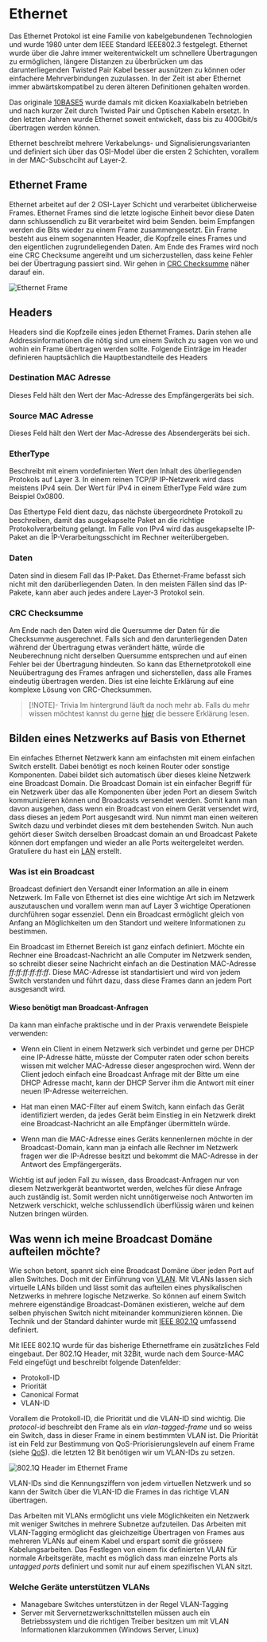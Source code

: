 # Ethernet

Das Ethernet Protokol ist eine Familie von kabelgebundenen Technologien und wurde 1980 unter dem IEEE Standard IEEE802.3 festgelegt. Ethernet wurde über die Jahre immer weiterentwickelt um schnellere Übertragungen zu ermöglichen, längere Distanzen zu überbrücken um das darunterliegenden Twisted Pair Kabel besser ausnützen zu können oder einfachere Mehrverbindungen zuzulassen. In der Zeit ist aber Ethernet immer abwärtskompatibel zu deren älteren Definitionen gehalten worden.

Das originale [10BASE5](https://en.wikipedia.org/wiki/10BASE5) wurde damals mit dicken Koaxialkabeln betrieben und nach kurzer Zeit durch Twisted Pair und Optischen Kabeln ersetzt. In den letzten Jahren wurde Ethernet soweit entwickelt, dass bis zu 400Gbit/s übertragen werden können.

Ethernet beschreibt mehrere Verkabelungs- und Signalisierungsvarianten und definiert sich über das OSI-Model über die ersten 2 Schichten, vorallem in der MAC-Subschciht auf Layer-2.

## Ethernet Frame

Ethernet arbeitet auf der 2 OSI-Layer Schicht und verarbeitet üblicherweise Frames. Ethernet Frames sind die letzte logische Einheit bevor diese Daten dann schlussendlich zu Bit verarbeitet wird beim Senden. beim Empfangen werden die Bits wieder zu einem Frame zusammengesetzt. Ein Frame besteht aus einem sogenannten Header, die Kopfzeile eines Frames und den eigentlichen zugrundeliegenden Daten. Am Ende des Frames wird noch eine CRC Checksume angereiht und um sicherzustellen, dass keine Fehler bei der Übertragung passiert sind. Wir gehen in [CRC Checksumme](#crc-checksumme) näher darauf ein.

![Ethernet Frame](https://upload.wikimedia.org/wikipedia/commons/thumb/1/13/Ethernet_Type_II_Frame_format.svg/700px-Ethernet_Type_II_Frame_format.svg.png)

## Headers

Headers sind die Kopfzeile eines jeden Ethernet Frames. Darin stehen alle Addressinformationen die nötig sind um einem Switch zu sagen von wo und wohin ein Frame übertragen werden sollte. Folgende Einträge im Header definieren hauptsächlich die Hauptbestandteile des Headers

### Destination MAC Adresse

Dieses Feld hält den Wert der Mac-Adresse des Empfängergeräts bei sich.

### Source MAC Adresse

Dieses Feld hält den Wert der Mac-Adresse des Absendergeräts bei sich.

### EtherType

Beschreibt mit einem vordefinierten Wert den Inhalt des überliegenden Protokols auf Layer 3. In einem reinen TCP/IP IP-Netzwerk wird dass meistens IPv4 sein. Der Wert für IPv4 in einem EtherType Feld wäre zum Beispiel 0x0800.

Das Ethertype Feld dient dazu, das nächste übergeordnete Protokoll zu beschreiben, damit das ausgekapselte Paket an die richtige Protokolverarbeitung gelangt. Im Falle von IPv4 wird das ausgekapselte IP-Paket an die ÎP-Verarbeitungsschicht im Rechner weiterübergeben.

### Daten

Daten sind in diesem Fall das IP-Paket. Das Ethernet-Frame befasst sich nicht mit den darüberliegenden Daten. In den meisten Fällen sind das IP-Pakete, kann aber auch jedes andere Layer-3 Protokol sein.

### CRC Checksumme

Am Ende nach den Daten wird die Quersumme der Daten für die Checksumme ausgerechnet. Falls sich and den darunterliegenden Daten während der Übertragung etwas verändert hätte, würde die Neuberechnung nicht derselben Quersumme entsprechen und auf einen Fehler bei der Übertragung hindeuten. So kann das Ethernetprotokoll eine Neuübertragung des Frames anfragen und sicherstellen, dass alle Frames eindeutig übertragen werden. Dies ist eine leichte Erklärung auf eine komplexe Lösung von CRC-Checksummen.

> [!NOTE]- Trivia
> Im hintergrund läuft da noch mehr ab. Falls du mehr wissen möchtest kannst du gerne [hier](https://de.wikipedia.org/wiki/Zyklische_Redundanzpr%C3%BCfung) die bessere Erklärung lesen.

## Bilden eines Netzwerks auf Basis von Ethernet

Ein einfaches Ethernet Netzwerk kann am einfachsten mit einem einfachen Switch erstellt. Dabei benötigt es noch keinen Router oder sonstige Komponenten. Dabei bildet sich automatisch über dieses kleine Netzwerk eine Broadcast Domain. Die Broadcast Domain ist ein einfacher Begriff für ein Netzwerk über das alle Komponenten über jeden Port an diesem Switch kommunizieren können und Broadcasts versendet werden. Somit kann man davon ausgehen, dass wenn ein Broadcast von einem Gerät versendet wird, dass dieses an jedem Port ausgesandt wird. Nun nimmt man einen weiteren Switch dazu und verbindet dieses mit dem bestehenden Switch. Nun auch gehört dieser Switch derselben Broadcast domain an und Broadcast Pakete können dort empfangen und wieder an alle Ports weitergeleitet werden. Gratuliere du hast ein [LAN](https://de.wikipedia.org/wiki/Local_Area_Network) erstellt.

### Was ist ein Broadcast

Broadcast definiert den Versandt einer Information an alle in einem Netzwerk. Im Falle von Ethernet ist dies eine wichtige Art sich im Netzwerk auszutauschen und vorallem wenn man auf Layer 3 wichtige Operationen durchführen sogar essenziel. Denn ein Broadcast ermöglicht gleich von Anfang an Möglichkeiten um den Standort und weitere Informationen zu bestimmen.

Ein Broadcast im Ethernet Bereich ist ganz einfach definiert. Möchte ein Rechner eine Broadcast-Nachricht an alle Computer im Netzwerk senden, so schreibt dieser seine Nachricht einfach an die Destination MAC-Adresse _ff:ff:ff:ff:ff:ff_. Diese MAC-Adresse ist standartisiert und wird von jedem Switch verstanden und führt dazu, dass diese Frames dann an jedem Port ausgesandt wird.

#### Wieso benötigt man Broadcast-Anfragen

Da kann man einfache praktische und in der Praxis verwendete Beispiele verwenden:

- Wenn ein Client in einem Netzwerk sich verbindet und gerne per DHCP eine IP-Adresse hätte, müsste der Computer raten oder schon bereits wissen mit welcher MAC-Adresse dieser angesprochen wird. Wenn der Client jedoch einfach eine Broadcast Anfrage mit der Bitte um eine DHCP Adresse macht, kann der DHCP Server ihm die Antwort mit einer neuen IP-Adresse weiterreichen.

- Hat man einen MAC-Filter auf einem Switch, kann einfach das Gerät identifiziert werden, da jedes Gerät beim Einstieg in ein Netzwerk direkt eine Broadcast-Nachricht an alle Empfänger übermitteln würde.

- Wenn man die MAC-Adresse eines Geräts kennenlernen möchte in der Broadcast-Domain, kann man ja einfach alle Rechner im Netzwerk fragen wer die IP-Adresse besitzt und bekommt die MAC-Adresse in der Antwort des Empfängergeräts.

Wichtig ist auf jeden Fall zu wissen, dass Broadcast-Anfragen nur von diesem Netzwerkgerät beantwortet werden, welches für diese Anfrage auch zuständig ist. Somit werden nicht unnötigerweise noch Antworten im Netzwerk verschickt, welche schlussendlich überflüssig wären und keinen Nutzen bringen würden.

## Was wenn ich meine Broadcast Domäne aufteilen möchte?

Wie schon betont, spannt sich eine Broadcast Domäne über jeden Port auf allen Switches. Doch mit der Einführung von [VLAN](https://www.ionos.de/digitalguide/server/knowhow/vlan-grundlagen/). Mit VLANs lassen sich virtuelle LANs bilden und lässt somit das aufteilen eines physikalischen Netzwerks in mehrere logische Netzwerke. So können auf einem Switch mehrere eigenständige Broadcast-Domänen existieren, welche auf dem selben phyischen Switch nicht miteinander kommunizieren können. Die Technik und der Standard dahinter wurde mit [IEEE 802.1Q](https://de.wikipedia.org/wiki/IEEE_802.1Q) umfassend definiert.

Mit IEEE 802.1Q wurde für das bisherige Ethernetframe ein zusätzliches Feld eingebaut. Der 802.1Q Header, mit 32Bit, wurde nach dem Source-MAC Feld eingefügt und beschreibt folgende Datenfelder:

- Protokoll-ID
- Priorität
- Canonical Format
- VLAN-ID

Vorallem die Protokoll-ID, die Priorität und die VLAN-ID sind wichtig. Die _protocol-id_ beschreibt den Frame als ein _vlan-tagged-frame_ und so weiss ein Switch, dass in dieser Frame in einem bestimmten VLAN ist. Die Priorität ist ein Feld zur Bestimmung von QoS-Priorisierungsleveln auf einem Frame (siehe [QoS](./QoS.md)). die letzten 12 Bit benötigen wir um VLAN-IDs zu setzen.

![802.1Q Header im Ethernet Frame](https://upload.wikimedia.org/wikipedia/commons/thumb/0/0e/Ethernet_802.1Q_Insert.svg/1125px-Ethernet_802.1Q_Insert.svg.png)

VLAN-IDs sind die Kennungsziffern von jedem virtuellen Netzwerk und so kann der Switch über die VLAN-ID die Frames in das richtige VLAN übertragen.

Das Arbeiten mit VLANs ermöglicht uns viele Möglichkeiten ein Netzwerk mit weniger Switches in mehrere Subnetze aufzuteilen. Das Arbeiten mit VLAN-Tagging ermöglicht das gleichzeitige Übertragen von Frames aus mehreren VLANs auf einem Kabel und erspart somit die grössere Kabelungsarbeiten. Das Festlegen von einem fix definierten VLAN für normale Arbeitsgeräte, macht es möglich dass man einzelne Ports als _untagged ports_ definiert und somit nur auf einem spezifischen VLAN sitzt.

### Welche Geräte unterstützen VLANs

- Managebare Switches unterstützen in der Regel VLAN-Tagging
- Server mit Servernetzwerkschnittstellen müssen auch ein Betriebssystem und die richtigen Treiber besitzen um mit VLAN Informationen klarzukommen (Windows Server, Linux)

